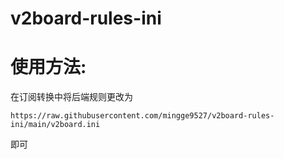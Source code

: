 # v2board-rules-ini
# 使用方法:
在订阅转换中将后端规则更改为
```shell script
https://raw.githubusercontent.com/mingge9527/v2board-rules-ini/main/v2board.ini
```
即可

